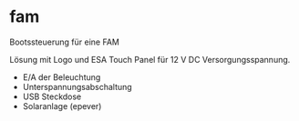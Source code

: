 # fam

Bootssteuerung für eine FAM

Lösung mit Logo und ESA Touch Panel für 12 V DC Versorgungsspannung.
- E/A der Beleuchtung
- Unterspannungsabschaltung
- USB Steckdose
- Solaranlage (epever)

